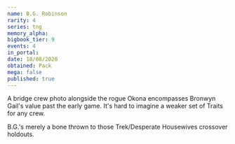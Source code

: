 ```yaml
---
name: B.G. Robinson
rarity: 4
series: tng
memory_alpha:
bigbook_tier: 9
events: 4
in_portal:
date: 18/08/2020
obtained: Pack
mega: false
published: true
---
```


A bridge crew photo alongside the rogue Okona encompasses Bronwyn Gail's value past the early game. It's hard to imagine a weaker set of Traits for any crew.

B.G.'s merely a bone thrown to those Trek/Desperate Housewives crossover holdouts.
